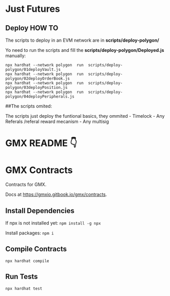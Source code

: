# Just Futures

## Deploy HOW TO
The scripts to deploy in an EVM network are in **scripts/deploy-polygon/**

Yo need to run the scripts and fill the **scripts/deploy-polygon/Deployed.js** manually:

```
npx hardhat --network polygon  run  scripts/deploy-polygon/01deployVault.js 
npx hardhat --network polygon  run  scripts/deploy-polygon/02deployOrderBook.js 
npx hardhat --network polygon  run  scripts/deploy-polygon/03deployPosition.js 
npx hardhat --network polygon  run  scripts/deploy-polygon/04deployPeripherals.js 
```

##The scripts omited: 

The  scripts just deploy the funtional basics, they ommited
    - Timelock
    - Any Referals /referal reward mecanism
    - Any multisig


# GMX README 👇

# GMX Contracts
Contracts for GMX.

Docs at https://gmxio.gitbook.io/gmx/contracts.

## Install Dependencies
If npx is not installed yet:
`npm install -g npx`

Install packages:
`npm i`

## Compile Contracts
`npx hardhat compile`

## Run Tests
`npx hardhat test`


